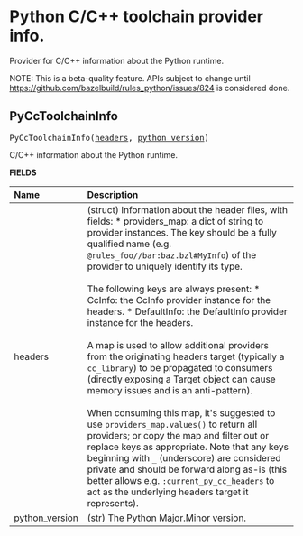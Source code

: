 # Python C/C++ toolchain provider info.

<!-- Everything including and below this line replaced with output from Stardoc: http://skydoc.bazel.build -->

Provider for C/C++ information about the Python runtime.

NOTE: This is a beta-quality feature. APIs subject to change until
https://github.com/bazelbuild/rules_python/issues/824 is considered done.

<a id="PyCcToolchainInfo"></a>

## PyCcToolchainInfo

<pre>
PyCcToolchainInfo(<a href="#PyCcToolchainInfo-headers">headers</a>, <a href="#PyCcToolchainInfo-python_version">python_version</a>)
</pre>

C/C++ information about the Python runtime.

**FIELDS**


| Name  | Description |
| :------------- | :------------- |
| <a id="PyCcToolchainInfo-headers"></a>headers |  (struct) Information about the header files, with fields:   * providers_map: a dict of string to provider instances. The key should be     a fully qualified name (e.g. `@rules_foo//bar:baz.bzl#MyInfo`) of the     provider to uniquely identify its type.<br><br>    The following keys are always present:       * CcInfo: the CcInfo provider instance for the headers.       * DefaultInfo: the DefaultInfo provider instance for the headers.<br><br>    A map is used to allow additional providers from the originating headers     target (typically a `cc_library`) to be propagated to consumers (directly     exposing a Target object can cause memory issues and is an anti-pattern).<br><br>    When consuming this map, it's suggested to use `providers_map.values()` to     return all providers; or copy the map and filter out or replace keys as     appropriate. Note that any keys beginning with `_` (underscore) are     considered private and should be forward along as-is (this better allows     e.g. `:current_py_cc_headers` to act as the underlying headers target it     represents).    |
| <a id="PyCcToolchainInfo-python_version"></a>python_version |  (str) The Python Major.Minor version.    |


